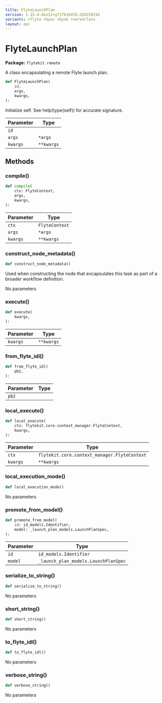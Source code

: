 ```yaml
---
title: FlyteLaunchPlan
version: 1.15.4.dev12+g71fb1647d.d20250316
variants: +flyte +byoc +byok +serverless
layout: api
---
```


# FlyteLaunchPlan

**Package:** `flytekit.remote`

A class encapsulating a remote Flyte launch plan.


```python
def FlyteLaunchPlan(
    id,
    args,
    kwargs,
):
```
Initialize self.  See help(type(self)) for accurate signature.


| Parameter | Type |
|-|-|
| `id` |  |
| `args` | ``*args`` |
| `kwargs` | ``**kwargs`` |
## Methods

### compile()

```python
def compile(
    ctx: FlyteContext,
    args,
    kwargs,
):
```
| Parameter | Type |
|-|-|
| `ctx` | `FlyteContext` |
| `args` | ``*args`` |
| `kwargs` | ``**kwargs`` |
### construct_node_metadata()

```python
def construct_node_metadata()
```
Used when constructing the node that encapsulates this task as part of a broader workflow definition.


No parameters
### execute()

```python
def execute(
    kwargs,
):
```
| Parameter | Type |
|-|-|
| `kwargs` | ``**kwargs`` |
### from_flyte_idl()

```python
def from_flyte_idl(
    pb2,
):
```
| Parameter | Type |
|-|-|
| `pb2` |  |
### local_execute()

```python
def local_execute(
    ctx: flytekit.core.context_manager.FlyteContext,
    kwargs,
):
```
| Parameter | Type |
|-|-|
| `ctx` | `flytekit.core.context_manager.FlyteContext` |
| `kwargs` | ``**kwargs`` |
### local_execution_mode()

```python
def local_execution_mode()
```
No parameters
### promote_from_model()

```python
def promote_from_model(
    id: id_models.Identifier,
    model: _launch_plan_models.LaunchPlanSpec,
):
```
| Parameter | Type |
|-|-|
| `id` | `id_models.Identifier` |
| `model` | `_launch_plan_models.LaunchPlanSpec` |
### serialize_to_string()

```python
def serialize_to_string()
```
No parameters
### short_string()

```python
def short_string()
```
No parameters
### to_flyte_idl()

```python
def to_flyte_idl()
```
No parameters
### verbose_string()

```python
def verbose_string()
```
No parameters
